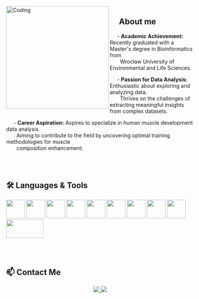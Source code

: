 <link rel="stylesheet" href="https://cdn.jsdelivr.net/gh/devicons/devicon@v2.15.1/devicon.min.css">

<img src="https://github.com/JakubKaniaLift/JakubKaniaLift/assets/138041287/c90fcd8e-d3de-4886-807b-0baafcd01f99" alt="Coding" align="left" width="275">

## &nbsp;&nbsp;&nbsp;&nbsp; About me

&nbsp;&nbsp;&nbsp;&nbsp; - **Academic Achievement:** Recently graduated with a Master's degree in Bioinformatics from  
&nbsp;&nbsp;&nbsp;&nbsp;&nbsp;&nbsp; Wrocław University of Environmental and Life Sciences.

&nbsp;&nbsp;&nbsp;&nbsp; - **Passion for Data Analysis:** Enthusiastic about exploring and analyzing data.  
&nbsp;&nbsp;&nbsp;&nbsp;&nbsp;&nbsp; Thrives on the challenges of extracting meaningful insights from complex datasets.

&nbsp;&nbsp;&nbsp;&nbsp; - **Career Aspiration:** Aspires to specialize in human muscle development data analysis.  
&nbsp;&nbsp;&nbsp;&nbsp;&nbsp;&nbsp; Aiming to contribute to the field by uncovering optimal training methodologies for muscle  
&nbsp;&nbsp;&nbsp;&nbsp;&nbsp;&nbsp; composition enhancement.

</br>
</br>

## 🛠️ Languages & Tools
<p float="left">
  <img src="https://cdn.jsdelivr.net/gh/devicons/devicon/icons/python/python-original.svg" width="50" height="50" >
  <img src="https://cdn.jsdelivr.net/gh/devicons/devicon/icons/rstudio/rstudio-original.svg" width="50" height="50" >
  <img src="https://cdn.jsdelivr.net/gh/devicons/devicon/icons/visualstudio/visualstudio-plain.svg" width="50" height="50" >
  <img src="https://cdn.jsdelivr.net/gh/devicons/devicon/icons/mysql/mysql-original-wordmark.svg" width="50" height="50" >
  <img src="https://cdn.jsdelivr.net/gh/devicons/devicon/icons/tensorflow/tensorflow-original.svg" width="50" height="50" >
  <img src="https://cdn.jsdelivr.net/gh/devicons/devicon/icons/pandas/pandas-original-wordmark.svg" width="50" height="50" >
  <img src="https://cdn.jsdelivr.net/gh/devicons/devicon/icons/numpy/numpy-original.svg" width="50" height="50" >
  <img src="https://cdn.jsdelivr.net/gh/devicons/devicon/icons/jupyter/jupyter-original-wordmark.svg" width="50" height="50" >
  <img src="https://cdn.jsdelivr.net/gh/devicons/devicon/icons/latex/latex-original.svg" width="50" height="50" >
  <img src="https://github.com/JakubKaniaLift/JakubKaniaLift/assets/138041287/512136b8-2365-473a-bd55-b5b122481b02" width="100" height="50" >

</p>

</br>
</br>

## 📫 Contact Me

<p align="center">
  <a href="mailto:agnieszka.cieciwa@gmail.com" target="_blank">
    <img src="https://img.shields.io/badge/Email%20-%231DA1F2.svg?&style=for-the-badge&logo=Gmail&logoColor=white"/>
   </a>
   </a> 
  <a href="https://www.linkedin.com/in/aga-ci%C4%99ciwa-2730401b7/" target="_blank">
    <img src="https://img.shields.io/badge/LinkedIn%20-%237289DA.svg?&style=for-the-badge&logo=LinkedIn&logoColor=white"/>
  </a>
</p>




